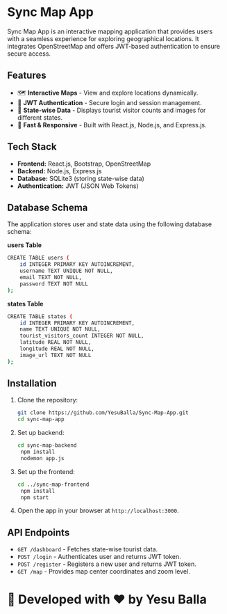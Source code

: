 # Sync Map App

Sync Map App is an interactive mapping application that provides users with a seamless experience for exploring geographical locations. It integrates OpenStreetMap and offers JWT-based authentication to ensure secure access.

## Features

- 🗺️ **Interactive Maps** - View and explore locations dynamically.
- 🔐 **JWT Authentication** - Secure login and session management.
- 📍 **State-wise Data** - Displays tourist visitor counts and images for different states.
- 🚀 **Fast & Responsive** - Built with React.js, Node.js, and Express.js.

## Tech Stack

- **Frontend:** React.js, Bootstrap, OpenStreetMap
- **Backend:** Node.js, Express.js
- **Database:** SQLite3 (storing state-wise data)
- **Authentication:** JWT (JSON Web Tokens)

## Database Schema
The application stores user and state data using the following database schema:

**users Table**
```bash
CREATE TABLE users (
    id INTEGER PRIMARY KEY AUTOINCREMENT,
    username TEXT UNIQUE NOT NULL,
    email TEXT NOT NULL,
    password TEXT NOT NULL
);
```

**states Table**
```bash
CREATE TABLE states (
    id INTEGER PRIMARY KEY AUTOINCREMENT,
    name TEXT UNIQUE NOT NULL,
    tourist_visitors_count INTEGER NOT NULL,
    latitude REAL NOT NULL,
    longitude REAL NOT NULL,
    image_url TEXT NOT NULL
);
```

## Installation

1. Clone the repository:
   ```bash
   git clone https://github.com/YesuBalla/Sync-Map-App.git
   cd sync-map-app
   ```

2. Set up backend:
   ```bash
   cd sync-map-backend
    npm install
    nodemon app.js
   ```

3. Set up the frontend:
   ```bash
   cd ../sync-map-frontend
    npm install
    npm start
   ```

4. Open the app in your browser at `http://localhost:3000`.

## API Endpoints

- `GET /dashboard` - Fetches state-wise tourist data.
- `POST /login` - Authenticates user and returns JWT token.
- `POST /register` - Registers a new user and returns JWT token.
- `GET /map` - Provides map center coordinates and zoom level.

# 🚀 Developed with ❤️ by Yesu Balla
